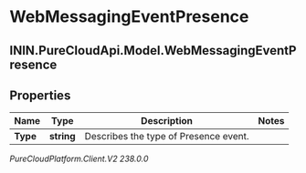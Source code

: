 # WebMessagingEventPresence

## ININ.PureCloudApi.Model.WebMessagingEventPresence

## Properties

|Name | Type | Description | Notes|
|------------ | ------------- | ------------- | -------------|
| **Type** | **string** | Describes the type of Presence event. | |



_PureCloudPlatform.Client.V2 238.0.0_
